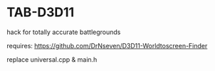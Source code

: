 # TAB-D3D11
hack for totally accurate battlegrounds

requires:
https://github.com/DrNseven/D3D11-Worldtoscreen-Finder

replace universal.cpp & main.h
